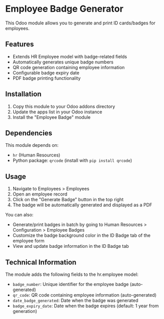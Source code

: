 # Employee Badge Generator

This Odoo module allows you to generate and print ID cards/badges for employees.

## Features

- Extends HR Employee model with badge-related fields
- Automatically generates unique badge numbers
- QR code generation containing employee information
- Configurable badge expiry date
- PDF badge printing functionality

## Installation

1. Copy this module to your Odoo addons directory
2. Update the apps list in your Odoo instance
3. Install the "Employee Badge" module

## Dependencies

This module depends on:
- `hr` (Human Resources)
- Python package: `qrcode` (install with `pip install qrcode`)

## Usage

1. Navigate to Employees > Employees
2. Open an employee record
3. Click on the "Generate Badge" button in the top right
4. The badge will be automatically generated and displayed as a PDF

You can also:
- Generate/print badges in batch by going to Human Resources > Configuration > Employee Badges
- Customize the badge background color in the ID Badge tab of the employee form
- View and update badge information in the ID Badge tab

## Technical Information

The module adds the following fields to the hr.employee model:
- `badge_number`: Unique identifier for the employee badge (auto-generated)
- `qr_code`: QR code containing employee information (auto-generated)
- `date_badge_generated`: Date when the badge was generated
- `badge_expiry_date`: Date when the badge expires (default: 1 year from generation)

